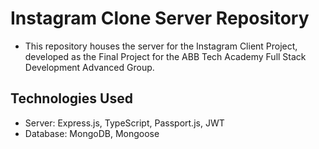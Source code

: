 # Instagram Clone Server Repository

- This repository houses the server for the Instagram Client Project, developed as the Final Project for the ABB Tech Academy Full Stack Development Advanced Group.

## Technologies Used

- Server: Express.js, TypeScript, Passport.js, JWT
- Database: MongoDB, Mongoose
